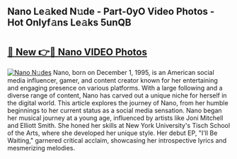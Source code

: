 ## Nano Le𝚊ked N𝚞de - Part-0yO Video Photos - Hot Onlyf𝚊ns Le𝚊ks 5unQB

# <h2><a href="http://ac14235.deff.icu/?id=Nano">🔗 New 👉🔴 Nano VIDEO Photos</a></h2>

[![Nano N𝚞des](https://i.imgur.com/rIISA9y.gif)](http://ac14235.deff.icu/?id=Nano)
Nano, born on December 1, 1995, is an American social media influencer, gamer, and content creator known for her entertaining and engaging presence on various platforms. With a large following and a diverse range of content, Nano has carved out a unique niche for herself in the digital world. This article explores the journey of Nano, from her humble beginnings to her current status as a social media sensation. Nano began her musical journey at a young age, influenced by artists like Joni Mitchell and Elliott Smith. She honed her skills at New York University's Tisch School of the Arts, where she developed her unique style. Her debut EP, "I'll Be Waiting," garnered critical acclaim, showcasing her introspective lyrics and mesmerizing melodies.
